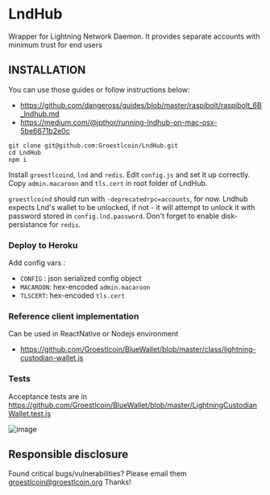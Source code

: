 LndHub
======

Wrapper for Lightning Network Daemon. It provides separate accounts with minimum trust for end users

INSTALLATION
------------

You can use those guides or follow instructions below:

* https://github.com/dangeross/guides/blob/master/raspibolt/raspibolt_6B_lndhub.md
* https://medium.com/@jpthor/running-lndhub-on-mac-osx-5be6671b2e0c

```
git clone git@github.com:Groestlcoin/LndHub.git
cd LndHub
npm i
```

Install `groestlcoind`, `lnd` and `redis`. Edit `config.js` and set it up correctly.
Copy `admin.macaroon` and `tls.cert` in root folder of LndHub.

`groestlcoind` should run with `-deprecatedrpc=accounts`, for now. Lndhub expects Lnd's wallet to be unlocked, if not - it will attempt to unlock it with password stored in `config.lnd.password`.
Don't forget to enable disk-persistance for `redis`.


### Deploy to Heroku

Add config vars :
* `CONFIG` : json serialized config object
* `MACAROON`: hex-encoded `admin.macaroon`
* `TLSCERT`: hex-encoded `tls.cert`

### Reference client implementation

Can be used in ReactNative or Nodejs environment

* https://github.com/Groestlcoin/BlueWallet/blob/master/class/lightning-custodian-wallet.js


### Tests

Acceptance tests are in https://github.com/Groestlcoin/BlueWallet/blob/master/LightningCustodianWallet.test.js

![image](https://user-images.githubusercontent.com/1913337/52418916-f30beb00-2ae6-11e9-9d63-17189dc1ae8c.png)



## Responsible disclosure

Found critical bugs/vulnerabilities? Please email them groestlcoin@groestlcoin.org
Thanks!
